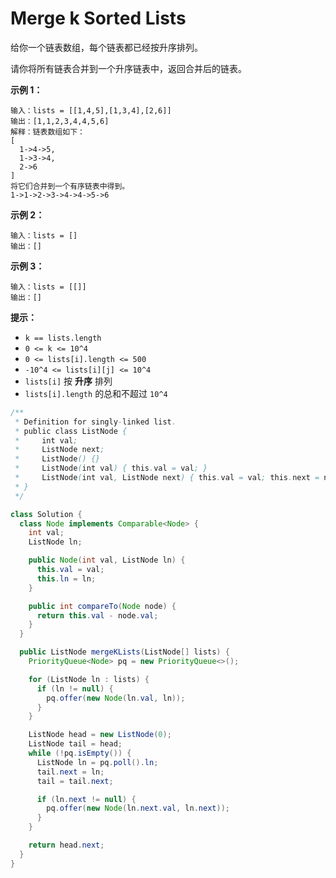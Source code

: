 # Merge k Sorted Lists

给你一个链表数组，每个链表都已经按升序排列。

请你将所有链表合并到一个升序链表中，返回合并后的链表。

 

**示例 1：**

```
输入：lists = [[1,4,5],[1,3,4],[2,6]]
输出：[1,1,2,3,4,4,5,6]
解释：链表数组如下：
[
  1->4->5,
  1->3->4,
  2->6
]
将它们合并到一个有序链表中得到。
1->1->2->3->4->4->5->6
```

**示例 2：**

```
输入：lists = []
输出：[]
```

**示例 3：**

```
输入：lists = [[]]
输出：[]
```

 

**提示：**

- `k == lists.length`
- `0 <= k <= 10^4`
- `0 <= lists[i].length <= 500`
- `-10^4 <= lists[i][j] <= 10^4`
- `lists[i]` 按 **升序** 排列
- `lists[i].length` 的总和不超过 `10^4`



```java
/**
 * Definition for singly-linked list.
 * public class ListNode {
 *     int val;
 *     ListNode next;
 *     ListNode() {}
 *     ListNode(int val) { this.val = val; }
 *     ListNode(int val, ListNode next) { this.val = val; this.next = next; }
 * }
 */

class Solution {
  class Node implements Comparable<Node> {
    int val;
    ListNode ln;

    public Node(int val, ListNode ln) {
      this.val = val;
      this.ln = ln;
    }

    public int compareTo(Node node) {
      return this.val - node.val;
    }
  }

  public ListNode mergeKLists(ListNode[] lists) {
    PriorityQueue<Node> pq = new PriorityQueue<>();

    for (ListNode ln : lists) {
      if (ln != null) {
        pq.offer(new Node(ln.val, ln));
      }
    }

    ListNode head = new ListNode(0);
    ListNode tail = head;
    while (!pq.isEmpty()) {
      ListNode ln = pq.poll().ln;
      tail.next = ln;
      tail = tail.next;

      if (ln.next != null) {
        pq.offer(new Node(ln.next.val, ln.next));
      }
    }

    return head.next;
  }
}
```

